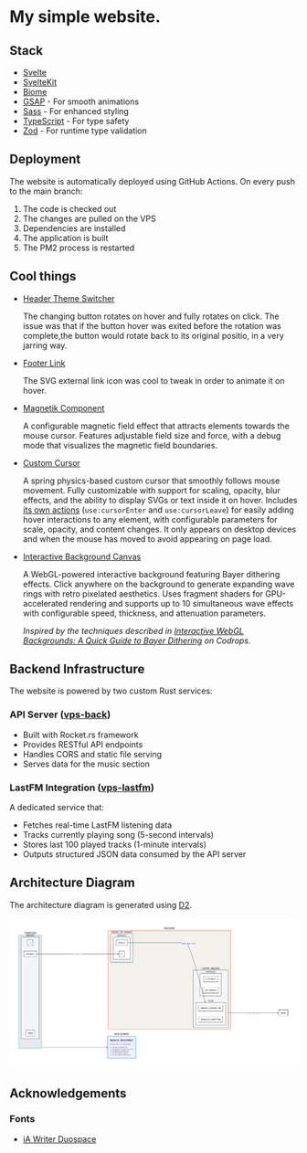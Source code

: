 # My simple website.

## Stack
- [Svelte](https://svelte.dev/)
- [SvelteKit](https://kit.svelte.dev/)
- [Biome](https://biomejs.dev/)
- [GSAP](https://greensock.com/gsap/) - For smooth animations
- [Sass](https://sass-lang.com/) - For enhanced styling
- [TypeScript](https://www.typescriptlang.org/) - For type safety
- [Zod](https://zod.dev/) - For runtime type validation

## Deployment
The website is automatically deployed using GitHub Actions. On every push to the main branch:
1. The code is checked out
2. The changes are pulled on the VPS
3. Dependencies are installed
4. The application is built
5. The PM2 process is restarted

## Cool things
- [Header Theme Switcher](./src/lib/components/Header.svelte)

    The changing button rotates on hover and fully rotates on click.
    The issue was that if the button hover was exited before the rotation was complete,the button would rotate back to its original positio, in a very jarring way.

- [Footer Link](./src/lib/components/Footer.svelte)

    The SVG external link icon was cool to tweak in order to animate it on hover.

- [Magnetik Component](./src/lib/components/Magnetik.svelte)

    A configurable magnetic field effect that attracts elements towards the mouse cursor. Features adjustable field size and force, with a debug mode that visualizes the magnetic field boundaries.

- [Custom Cursor](./src/lib/components/Cursor.svelte)

  A spring physics-based custom cursor that smoothly follows mouse movement. Fully customizable with support for
  scaling, opacity, blur effects, and the ability to display SVGs or text inside it on hover.
  Includes [its own actions](./src/lib/actions/cursor.ts) (`use:cursorEnter`
  and `use:cursorLeave`) for easily adding hover interactions to any element, with configurable parameters for
  scale, opacity, and content changes.
  It only appears on desktop devices and when the mouse has moved to avoid appearing on page load.

- [Interactive Background Canvas](./src/lib/components/BackgroundCanvas.svelte)

  A WebGL-powered interactive background featuring Bayer dithering effects. Click anywhere on the background to generate expanding wave rings with retro pixelated aesthetics. Uses fragment shaders for GPU-accelerated rendering and supports up to 10 simultaneous wave effects with configurable speed, thickness, and attenuation parameters.
  
  *Inspired by the techniques described in [Interactive WebGL Backgrounds: A Quick Guide to Bayer Dithering](https://tympanus.net/codrops/2025/07/30/interactive-webgl-backgrounds-a-quick-guide-to-bayer-dithering/) on Codrops.*

## Backend Infrastructure
The website is powered by two custom Rust services:

### API Server ([vps-back](https://github.com/TomPlanche/vps-back))
- Built with Rocket.rs framework
- Provides RESTful API endpoints
- Handles CORS and static file serving
- Serves data for the music section

### LastFM Integration ([vps-lastfm](https://github.com/TomPlanche/vps-lastfm))
A dedicated service that:
- Fetches real-time LastFM listening data
- Tracks currently playing song (5-second intervals)
- Stores last 100 played tracks (1-minute intervals)
- Outputs structured JSON data consumed by the API server

## Architecture Diagram
The architecture diagram is generated using [D2](https://d2lang.com/).

![Architecture Diagram](./static/architecture.png)

## Acknowledgements
### Fonts
- [iA Writer Duospace](https://github.com/iaolo/iA-Fonts)